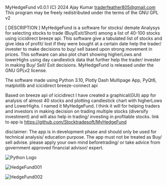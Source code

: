 MyHedgeFund  v0.0.1
  (C) 2024 Ajay Kumar <traderfeather805@gmail.com>
This program may be freely redistributed under the terms of the GNU GPL v2

[ DESCRIPTION ]
MyHedgeFund is a software for stocks/ demate Analysys for selecting stocks to trade (Buy/Exit/Short) among a list of 40-100 stocks using icicidirect breeze api.
This software give a tabulated list of stocks and give idea of profit/ lost if they were bought at a certain date help the trader/ invester to make decisions to buy/ sell based upon strong movement in prices.
This software can also plot chart showing higherLows and lowerHighs using day candlestick data that further help the trader/ invester in making Buy/ Sell/ Exit decisions.
MyHedgeFund is released under the GNU GPLv2 license.

The software made using Python 3.10, Plotly Dash Multipage App, PyQt6, matplotlib and icicidirect breeze-connect api 

Based on breeze api of icicidirect I have created a graphical(GUI) app for analysis of almost 40 stocks and plotting candlestick chart   with higherLows and LowerHighs. I named it MyHedgeFund. I think it will for helping traders and investors in making decision on trading multiple stocks (diversify investment) and will also help in trading/ investing in profitable stocks.  link to app is  https://github.com/Stocktradesoft/MyHedgeFund

disclaimer: The app is in development phase and should only be used for technical analysis/ education purpose. The app must not be treated as Buy/ sell advise. please apply your own mind beforetrading/ or take advice from government approved financial advisor/ expert.   

![Python Logo](https://www.python.org/static/community_logos/python-logo.png)




![HedgeFund001](https://github.com/Stocktradesoft/MyHedgeFund/assets/161134443/d94c0846-50e8-465d-985b-dce948e49933)



![HedgeFund002](https://github.com/Stocktradesoft/MyHedgeFund/assets/161134443/b0857677-d340-46af-80d5-476b5bbe7795)

